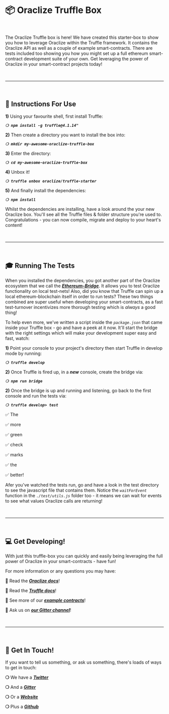 # :package: Oraclize Truffle Box

&nbsp;

The Oraclize Truffle box is here! We have created this starter-box to show you how to leverage Oraclize within the Truffle framework. It contains the Oraclize API as well as a couple of example smart-contracts. There are tests included too showing you how you might set up a full ethereum smart-contract development suite of your own. Get leveraging the power of Oraclize in your smart-contract projects today!

&nbsp;

***

&nbsp;

## :page_with_curl: __Instructions For Use__

**1)** Using your favourite shell, first install Truffle:

_**`❍ npm install -g truffle@4.1.14"`**_

**2)** Then create a directory you want to install the box into:

_**`❍ mkdir my-awesome-oraclize-truffle-box`**_

**3)** Enter the directory: 

_**`❍ cd my-awesome-oraclize-truffle-box`**_

**4)** Unbox it!

_**`❍ truffle unbox oraclize/truffle-starter`**_

**5)** And finally install the dependencies:

_**`❍ npm install`**_

Whilst the dependencies are installing, have a look around the your new Oraclize box. You'll see all the Truffle files & folder structure you're used to. Congratulations - you can now compile, migrate and deploy to your heart's content!

&nbsp;

***

&nbsp;

## :mortar_board: __Running The Tests__

When you installed the dependencies, you got another part of the Oraclize ecosystem that we call the __*[Ethereum-Bridge](https://github.com/oraclize/ethereum-bridge)*__. It allows you to test Oraclize functionality on local test-nets! Also, did you know that Truffle can spin up a local ethereum-blockchain itself in order to run tests? These two things combined are super useful when developing your smart-contracts, as a fast test-turnover incentivizes more thorough testing which is _always_ a good thing! 

To help even more, we've written a script inside the *`package.json`* that came inside your Truffle box - go and have a peek at it now. It'll start the bridge with the right settings which will make your development super easy and fast, watch:

**1)** Point your console to your project's directory then start Truffle in develop mode by running:

_**`❍ truffle develop`**_

**2)** Once Truffle is fired up, in a __*new*__ console, create the bridge via:

_**`❍ npm run bridge`**_

**2)** Once the bridge is up and running and listening, go back to the first console and run the tests via: 

_**`❍ truffle develop> test`**_

<!-- ## :fire: :boom: :fire: -->

:white_check_mark: The 

:white_check_mark: more

:white_check_mark: green

:white_check_mark: check

:white_check_mark: marks

:white_check_mark: the

:white_check_mark: better!

Afer you've watched the tests run, go and have a look in the test directory to see the javascript file that contains them. Notice the *`waitForEvent`* function in the *`./test/utils.js`* folder too - it means we can wait for events to see what values Oraclize calls are returning! 

&nbsp;

***

&nbsp;

## :computer: __Get Developing!__ 

With just this truffle-box you can quickly and easily being leveraging the full power of Oraclize in your smart-contracts - have fun! 


For more information or any questions you may have:

:punch: Read the __*[Oraclize docs](docs.oraclize.it)*__!

:punch: Read the __*[Truffle docs](https://truffleframework.com/docs)*__!

:punch: See more of our __*[example contracts](https://github.com/oraclize/ethereum-examples)*__!

:punch: Ask us on __*[our Gitter channel](https://gitter.im/oraclize/ethereum-api)*__!


&nbsp;

***

&nbsp;

## :mega: __Get In Touch!__

If you want to tell us something, or ask us something, there's loads of ways to get in touch:

__❍__ We have a __*[Twitter](https://twitter.com/oraclizeit)*__

__❍__ And a __*[Gitter](https://gitter.im/oraclize/ethereum-api)*__

__❍__ Or a __*[Website](https://oraclize.it)*__

__❍__ Plus a __*[Github](https://github.com/oraclize)*__
